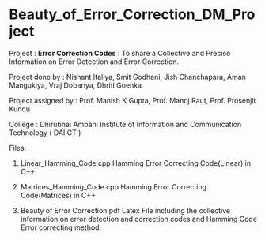 # Beauty_of_Error_Correction_DM_Project

Project : **Error Correction Codes** : To share a Collective and Precise Information on Error Detection and Error Correction.

Project done by : Nishant Italiya, Smit Godhani, Jish Chanchapara, Aman Mangukiya, Vraj Dobariya, Dhriti Goenka

Project assigned by : Prof. Manish K Gupta, Prof. Manoj Raut, Prof. Prosenjit Kundu

College : Dhirubhai Ambani Institute of Information and Communication Technology ( DAIICT )


Files:
1) Linear_Hamming_Code.cpp           Hamming Error Correcting Code(Linear) in C++

2) Matrices_Hamming_Code.cpp         Hamming Error Correcting Code(Matrices) in C++

3) Beauty of Error Correction.pdf    Latex File including the collective information on error detection and correction codes and Hamming Code Error correcting method.
